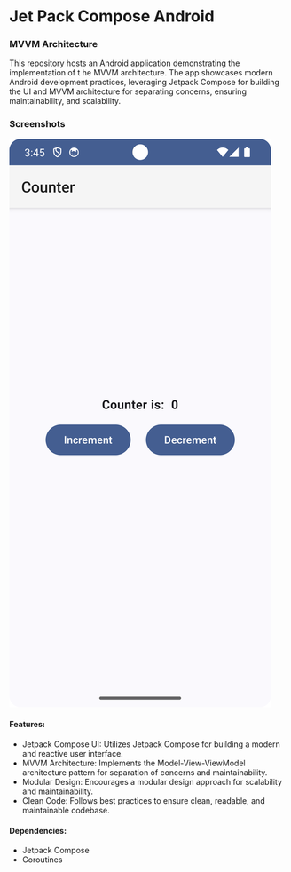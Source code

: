
# Jet Pack Compose Android
### MVVM Architecture

This repository hosts an Android application demonstrating the implementation of t
he MVVM architecture. 
The app showcases modern Android development practices, leveraging Jetpack Compose 
for building the UI and MVVM architecture for separating concerns, ensuring maintainability, 
and scalability.


### Screenshots
![img.png](img.png)

#### Features:
- Jetpack Compose UI: Utilizes Jetpack Compose for building a modern and reactive user interface.
- MVVM Architecture: Implements the Model-View-ViewModel architecture pattern for separation of concerns and maintainability.
- Modular Design: Encourages a modular design approach for scalability and maintainability.
- Clean Code: Follows best practices to ensure clean, readable, and maintainable codebase.

#### Dependencies:
- Jetpack Compose
- Coroutines

